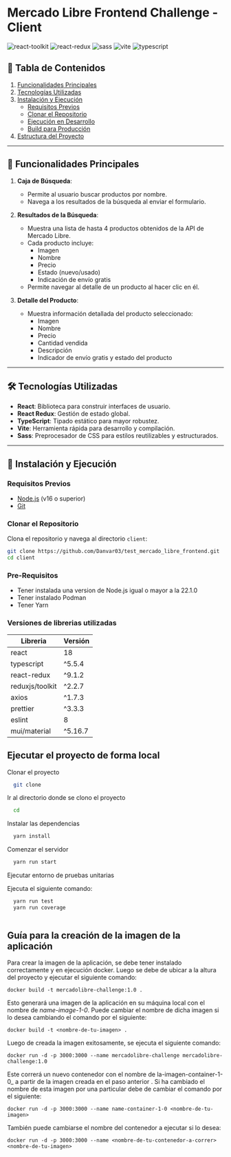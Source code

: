 # Mercado Libre Frontend Challenge - Client

![react-toolkit](https://img.shields.io/badge/React-Library-61DAFB?logo=react&logoColor=white)
![react-redux](https://img.shields.io/badge/React%20Redux-Library-764ABC?logo=redux&logoColor=white)
![sass](https://img.shields.io/badge/Sass-CSS%20Preprocessor-CC6699?logo=sass&logoColor=white)
![vite](https://img.shields.io/badge/Vite-Build%20Tool-646CFF?logo=vite&logoColor=white)
![typescript](https://img.shields.io/badge/TypeScript-Language-3178C6?logo=typescript&logoColor=white)

## 📖 Tabla de Contenidos

1. [Funcionalidades Principales](#funcionalidades-principales)
2. [Tecnologías Utilizadas](#tecnologías-utilizadas)
3. [Instalación y Ejecución](#instalación-y-ejecución)
   - [Requisitos Previos](#requisitos-previos)
   - [Clonar el Repositorio](#clonar-el-repositorio)
   - [Ejecución en Desarrollo](#ejecución-en-desarrollo)
   - [Build para Producción](#build-para-producción)
4. [Estructura del Proyecto](#estructura-del-proyecto)

---

## 🎯 Funcionalidades Principales

1. **Caja de Búsqueda**:
   - Permite al usuario buscar productos por nombre.
   - Navega a los resultados de la búsqueda al enviar el formulario.

2. **Resultados de la Búsqueda**:
   - Muestra una lista de hasta 4 productos obtenidos de la API de Mercado Libre.
   - Cada producto incluye:
     - Imagen
     - Nombre
     - Precio
     - Estado (nuevo/usado)
     - Indicación de envío gratis
   - Permite navegar al detalle de un producto al hacer clic en él.

3. **Detalle del Producto**:
   - Muestra información detallada del producto seleccionado:
     - Imagen
     - Nombre
     - Precio
     - Cantidad vendida
     - Descripción
     - Indicador de envío gratis y estado del producto

---

## 🛠️ Tecnologías Utilizadas

- **React**: Biblioteca para construir interfaces de usuario.
- **React Redux**: Gestión de estado global.
- **TypeScript**: Tipado estático para mayor robustez.
- **Vite**: Herramienta rápida para desarrollo y compilación.
- **Sass**: Preprocesador de CSS para estilos reutilizables y estructurados.

---

## 🚀 Instalación y Ejecución

### Requisitos Previos
- [Node.js](https://nodejs.org) (v16 o superior)
- [Git](https://git-scm.com/)

### Clonar el Repositorio
Clona el repositorio y navega al directorio `client`:
```bash
git clone https://github.com/Danvar03/test_mercado_libre_frontend.git
cd client
```
###  Pre-Requisitos

- Tener instalada una version de Node.js igual o mayor a la 22.1.0
- Tener instalado Podman
- Tener Yarn

###  Versiones de librerias utilizadas


| Libreria        | Versión |
| --------------- | ------- |
| react           | 18      |
| typescript      | ^5.5.4  |
| react-redux     | ^9.1.2  |
| reduxjs/toolkit | ^2.2.7  |
| axios           | ^1.7.3  |
| prettier        | ^3.3.3  |
| eslint          | 8       |
| mui/material    | ^5.16.7 |

## Ejecutar el proyecto de forma local

Clonar el proyecto

```bash
  git clone
```

Ir al directorio donde se clono el proyecto

```bash
  cd
```

Instalar las dependencias

```bash
  yarn install
```

Comenzar el servidor

```bash
  yarn run start
```
  

  Ejecutar entorno de pruebas unitarias

Ejecuta el siguiente comando:

```bash
  yarn run test
  yarn run coverage
  
```
## Guía para la creación de la imagen de la aplicación

Para crear la imagen de la aplicación, se debe tener instalado correctamente y en ejecución docker. Luego se debe de ubicar a la altura del proyecto y ejecutar el siguiente comando:

```$bash
docker build -t mercadolibre-challenge:1.0 .

```

Esto generará una imagen de la aplicación en su máquina local con el nombre de _name-image-1-0_. Puede cambiar el nombre de dicha imagen si lo desea cambiando el comando por el siguiente:

```$bash
docker build -t <nombre-de-tu-imagen> .
```

Luego de creada la imagen exitosamente, se ejecuta el siguiente comando:

```$bash
docker run -d -p 3000:3000 --name mercadolibre-challenge mercadolibre-challenge:1.0
```

Este correrá un nuevo contenedor con el nombre de la-imagen-container-1-0\_ a partir de la imagen creada en el paso anterior . Si ha cambiado el nombre de esta imagen por una particular debe de cambiar el comando por el siguiente:

```$bash
docker run -d -p 3000:3000 --name name-container-1-0 <nombre-de-tu-imagen>
```

También puede cambiarse el nombre del contenedor a ejecutar si lo desea:

```$bash
docker run -d -p 3000:3000 --name <nombre-de-tu-contenedor-a-correr> <nombre-de-tu-imagen>
```